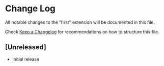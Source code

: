 # Change Log
All notable changes to the "first" extension will be documented in this file.

Check [Keep a Changelog](http://keepachangelog.com/) for recommendations on how to structure this file.

## [Unreleased]
- Initial release